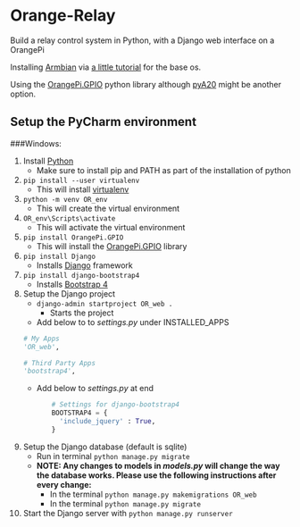 # Orange-Relay
Build a relay control system in Python, with a Django web interface on a OrangePi

Installing [Armbian](https://docs.armbian.com/) via [a little tutorial](https://lucsmall.com/2017/01/19/beginners-guide-to-the-orange-pi-zero/) for the base os.

Using the [OrangePi.GPIO](https://github.com/Jeremie-C/OrangePi.GPIO) python library although [pyA20](https://pypi.org/project/pyA20/) might be another option.

## Setup the PyCharm environment

###Windows:

1. Install [Python](https://www.python.org/downloads/)
   - Make sure to install pip and PATH as part of the installation of python
2. ```pip install --user virtualenv```
   - This will install [virtualenv](https://virtualenv.pypa.io/en/latest/)
3. ```python -m venv OR_env```
   - This will create the virtual environment
4. ```OR_env\Scripts\activate```
   - This will activate the virtual environment
5. ```pip install OrangePi.GPIO```
   - This will install the [OrangePi.GPIO](https://github.com/Jeremie-C/OrangePi.GPIO) library
6. ```pip install Django```
   - Installs [Django](https://www.djangoproject.com/) framework
7. ```pip install django-bootstrap4```
   - Installs [Bootstrap 4](https://django-bootstrap4.readthedocs.io/en/latest/)
8. Setup the Django project
   - ```django-admin startproject OR_web . ```
      - Starts the project
   - Add below to to _settings.py_ under INSTALLED_APPS
   ```python
   # My Apps
   'OR_web',
   
   # Third Party Apps
   'bootstrap4',
   ``` 
   - Add below to _settings.py_ at end
   ```python
          # Settings for django-bootstrap4
          BOOTSTRAP4 = {
            'include_jquery' : True,
          }
   ```
9. Setup the Django database (default is sqlite)
   - Run in terminal ```python manage.py migrate```
   - **NOTE: Any changes to models in _models.py_ will change the way the database works.  Please use the following instructions after every change:**
     - In the terminal ```python manage.py makemigrations OR_web```
     - In the terminal ```python manage.py migrate```
10. Start the Django server with ```python manage.py runserver```